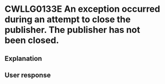 # CWLLG0133E An exception occurred during an attempt to close the publisher. The publisher has not been closed.

## Explanation

## User response